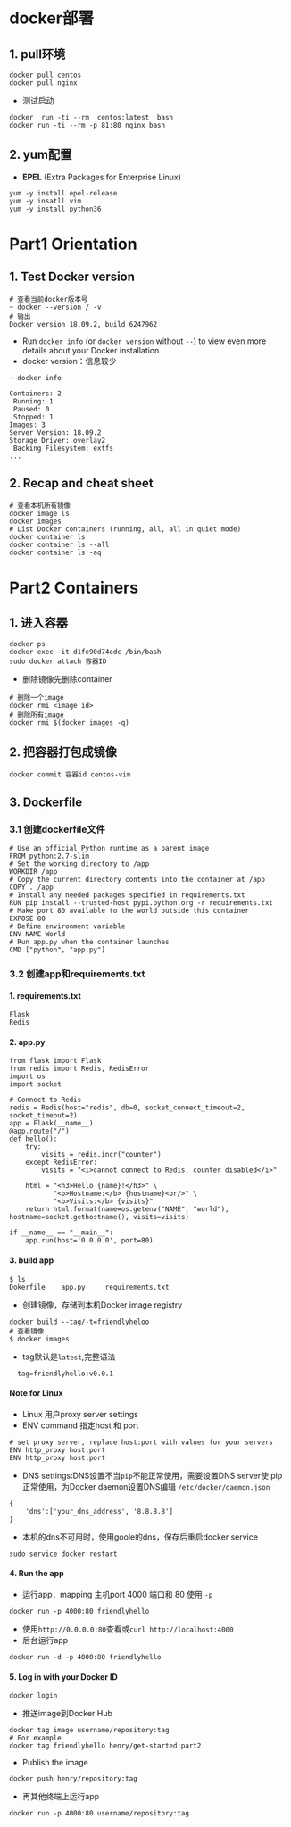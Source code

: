 # docker部署

## 1. pull环境

```nginx
docker pull centos
docker pull nginx
```

- 测试启动

```nginx
docker  run -ti --rm  centos:latest  bash
docker run -ti --rm -p 81:80 nginx bash
```

## 2. yum配置

- **EPEL** (Extra Packages for Enterprise Linux)

```nginx
yum -y install epel-release
yum -y insatll vim
yum -y install python36
```

# Part1 Orientation

## 1. Test Docker version

```nginx
# 查看当前docker版本号
~ docker --version / -v
# 输出
Docker version 18.09.2, build 6247962
```

- Run `docker info` (or `docker version` without `--`) to view even more details about your Docker installation
- docker version：信息较少

```nginx
~ docker info

Containers: 2
 Running: 1
 Paused: 0
 Stopped: 1
Images: 3
Server Version: 18.09.2
Storage Driver: overlay2
 Backing Filesystem: extfs
...
```

## 2. Recap and cheat sheet

```nginx
# 查看本机所有镜像
docker image ls
docker images
# List Docker containers (running, all, all in quiet mode)
docker container ls
docker container ls --all
docker container ls -aq
```

# Part2 Containers

## 1. 进入容器

```nginx
docker ps
docker exec -it d1fe90d74edc /bin/bash
sudo docker attach 容器ID  
```

- 删除镜像先删除container

```nginx
# 删除一个image
docker rmi <image id>
# 删除所有image
docker rmi $(docker images -q)
```

## 2. 把容器打包成镜像

```nginx
docker commit 容器id centos-vim
```

## 3. Dockerfile

### 3.1 创建dockerfile文件

```nginx
# Use an official Python runtime as a parent image
FROM python:2.7-slim
# Set the working directory to /app
WORKDIR /app
# Copy the current directory contents into the container at /app
COPY . /app
# Install any needed packages specified in requirements.txt
RUN pip install --trusted-host pypi.python.org -r requirements.txt
# Make port 80 available to the world outside this container
EXPOSE 80
# Define environment variable
ENV NAME World
# Run app.py when the container launches
CMD ["python", "app.py"]
```

### 3.2 创建app和requirements.txt

#### 1. requirements.txt

```nginx
Flask
Redis
```

#### 2. app.py

```nginx
from flask import Flask
from redis import Redis, RedisError
import os
import socket

# Connect to Redis
redis = Redis(host="redis", db=0, socket_connect_timeout=2, socket_timeout=2)
app = Flask(__name__)
@app.route("/")
def hello():
    try:
        visits = redis.incr("counter")
    except RedisError:
        visits = "<i>cannot connect to Redis, counter disabled</i>"

    html = "<h3>Hello {name}!</h3>" \
           "<b>Hostname:</b> {hostname}<br/>" \
           "<b>Visits:</b> {visits}"
    return html.format(name=os.getenv("NAME", "world"), hostname=socket.gethostname(), visits=visits)

if __name__ == "__main__":
    app.run(host='0.0.0.0', port=80)
```

#### 3. build app

```nginx
$ ls
Dokerfile	 app.py 	requirements.txt
```

- 创建镜像，存储到本机Docker image registry

```nginx
docker build --tag/-t=friendlyheloo
# 查看镜像
$ docker images
```

- tag默认是`latest`,完整语法

```nginx
--tag=friendlyhello:v0.0.1
```

#### Note for Linux

- Linux 用户proxy server settings
- ENV command 指定host 和 port

```nginx
# set proxy server, replace host:port with values for your servers
ENV http_proxy host:port
ENV http_proxy host:port
```

- DNS settings:DNS设置不当`pip`不能正常使用，需要设置DNS server使 pip 正常使用，为Docker daemon设置DNS编辑 `/etc/docker/daemon.json` 

```nginx
{
  	'dns':['your_dns_address', '8.8.8.8']
}
```

- 本机的dns不可用时，使用goole的dns，保存后重启docker service

```nginx
sudo service docker restart
```

#### 4. Run the app

- 运行app，mapping 主机port 4000 端口和 80 使用 `-p`

```nginx
docker run -p 4000:80 friendlyhello
```

- 使用`http://0.0.0.0:80`查看或`curl http://localhost:4000`
- 后台运行app

```nginx
docker run -d -p 4000:80 friendlyhello
```

#### 5. Log in with your Docker ID

```nginx
docker login
```

- 推送image到Docker Hub

```nginx
docker tag image username/repository:tag
# For example
docker tag friendlyhello henry/get-started:part2
```

- Publish the image

```nginx
docker push henry/repository:tag
```

- 再其他终端上运行app

```nginx
docker run -p 4000:80 username/repository:tag
```















